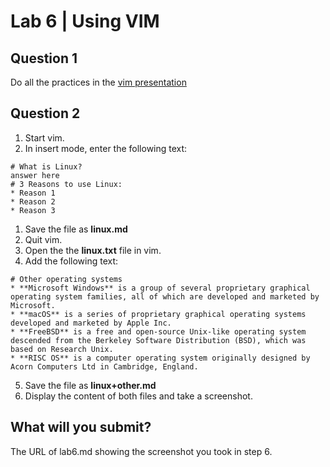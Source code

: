 # Lab 6 | Using VIM

## Question 1
Do all the practices in the [vim presentation](https://rapurl.live/w4n)

## Question 2
1. Start vim.
2. In insert mode, enter the following text:
```
# What is Linux?
answer here
# 3 Reasons to use Linux:
* Reason 1
* Reason 2
* Reason 3
```
1. Save the file as **linux.md**
2. Quit vim.
3. Open the the **linux.txt** file in vim.
4. Add the following text:
```
# Other operating systems
* **Microsoft Windows** is a group of several proprietary graphical operating system families, all of which are developed and marketed by Microsoft. 
* **macOS** is a series of proprietary graphical operating systems developed and marketed by Apple Inc. 
* **FreeBSD** is a free and open-source Unix-like operating system descended from the Berkeley Software Distribution (BSD), which was based on Research Unix.
* **RISC OS** is a computer operating system originally designed by Acorn Computers Ltd in Cambridge, England. 
```
5. Save the file as **linux+other.md**
6. Display the content of both files and take a screenshot.

## What will you submit?
The URL of lab6.md showing the screenshot you took in step 6.

